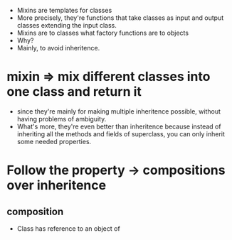 - Mixins are templates for classes
- More precisely, they're functions that take classes as input and output classes extending the input class.
- Mixins are to classes what factory functions are to objects
- Why? 
- Mainly, to avoid inheritence. 

# mixin => mix different classes into one class and return it

- since they're mainly for making multiple inheritence possible, without having problems of ambiguity.
- What's more, they're even better than inheritence because instead of inheriting all the methods and fields of superclass, you can only inherit some needed properties. 

# Follow the property -> compositions over inheritence
## composition
- Class has reference to an object of 